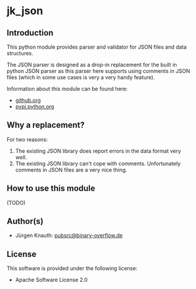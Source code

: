 jk_json
=======

Introduction
------------

This python module provides parser and validator for JSON files and data structures.

The JSON parser is designed as a drop-in replacement for the built in python JSON parser as this parser here supports using comments in JSON files (which in some use cases is very a very handy feature).

Information about this module can be found here:

* [github.org](https://github.com/jkpubsrc/python-module-jk-json)
* [pypi.python.org](https://pypi.python.org/pypi/jk_json)

Why a replacement?
------------------

For two reasons:

1. The existing JSON library does report errors in the data format very well.
2. The existing JSON library can't cope with comments. Unfortunately comments in JSON files are a very nice thing.

How to use this module
----------------------

(TODO)

Author(s)
-------------------

* Jürgen Knauth: pubsrc@binary-overflow.de

License
-------

This software is provided under the following license:

* Apache Software License 2.0



